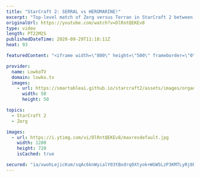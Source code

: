 ```yaml
---
title: "StarCraft 2: SERRAL vs HEROMARINE!"
excerpt: "Top-level match of Zerg versus Terran in StarCraft 2 between Serral and HeRoMaRinE.   Become a YouTube member: https://lowko.tv/join Support my work on Patreon: http://www.patreon.com/lowkotv  My second channel: http://lowko.tv/morelowko Lowko Merch: http://lowko.tv/merch  Be part of the community on"
originalUrl: https://youtube.com/watch?v=DlRntQEKEv8
type: video
length: PT22M2S
publishedDateTime: 2020-09-29T11:18:11Z
heat: 93

featuredContent: "<iframe width=\"800\" height=\"500\" frameborder=\"0\" src=\"https://www.youtube.com/embed/DlRntQEKEv8\" allow=\"accelerometer; autoplay; encrypted-media; gyroscope; picture-in-picture\" allowfullscreen></iframe>"

provider:
  name: LowkoTV
  domain: lowko.tv
  images:
    - url: https://smartableai.github.io/starcraft2/assets/images/organizations/lowko.tv-50x50.jpg
      width: 50
      height: 50

topics:
  - StarCraft 2
  - Zerg

images:
  - url: https://i.ytimg.com/vi/DlRntQEKEv8/maxresdefault.jpg
    width: 1280
    height: 720
    isCached: true

secured: "ia/xwohLejicKum/sqAc6knWyialY03tBodrq0Xtyok+WGW5LzP3KMTLyRj0kKuXgU24cqNacApDCS8+EthqBEB4vmisa0A7fj+MbF1Uqldq83ACK3pB59F1uNCbwSZ05BvT7nRLnUJoozn7VGgSy/B2mnbbvG77bsoL/Dlhf84ReKFgMEW5lZDByT9AzS6acwTgX2DGZlQi+zclcdjFHpXecKb4ix1dUbeaXs8eY7uY8/qfqJzaqA2/10MljVHpoyQL6N3O0KKqeYeSP7YlWfm1XtXjUpCROEpgoHHb7QRZXq2sKl97cj08PGoyNDsKgMMANL2hF6D2Pt7tQGbm98gtjzQeKlQdEijTtH5YpUx2uK0TXXtBsCZ8nKj5tSKRfvKPmV6GvPFUZpOxZQ7Kdw==;Ps9Tw1pWCjogkQuwV/OoPA=="
---
```


